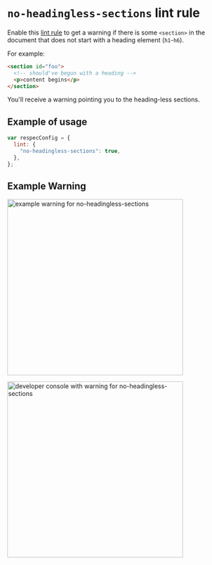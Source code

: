 # `no-headingless-sections` lint rule

Enable this [lint rule](lint) to get a warning if there is some `<section>` in the document that does not start with a heading element (`h1`-`h6`).

For example:

```html
<section id="foo">
  <!-- should've begun with a heading -->
  <p>content begins</p>
</section>
```

You'll receive a warning pointing you to the heading-less sections.

## Example of usage

```js
var respecConfig = {
  lint: {
    "no-headingless-sections": true,
  },
};
```

## Example Warning

<a href="https://user-images.githubusercontent.com/8426945/42472700-e526c8b0-83df-11e8-9a7c-afb38c2f2e45.png"><img alt="example warning for no-headingless-sections" src="https://user-images.githubusercontent.com/8426945/42472700-e526c8b0-83df-11e8-9a7c-afb38c2f2e45.png" width="400"></a>

<a href="https://user-images.githubusercontent.com/8426945/42472751-1832d186-83e0-11e8-954a-1134b9bd483f.png"><img alt="developer console with warning for no-headingless-sections" src="https://user-images.githubusercontent.com/8426945/42472751-1832d186-83e0-11e8-954a-1134b9bd483f.png" width="400"></a>
